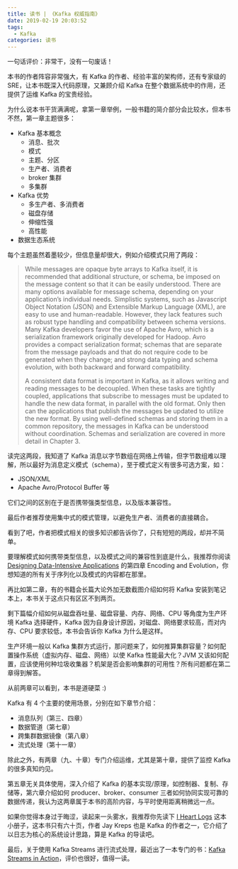 ```yaml
---
title: 读书 | 《Kafka 权威指南》
date: 2019-02-19 20:03:52
tags:
  - Kafka
categories: 读书
---
```


一句话评价：非常干，没有一句废话！

本书的作者阵容非常强大，有 Kafka 的作者、经验丰富的架构师，还有专家级的 SRE，让本书既深入代码原理，又兼顾介绍 Kafka 在整个数据系统中的作用，还提供了运维 Kafka 的宝贵经验。

为什么说本书干货满满呢，拿第一章举例，一般书籍的简介部分会比较水，但本书不然，第一章主题很多：

<!-- more -->

* Kafka 基本概念
  + 消息、批次
  + 模式
  + 主题、分区
  + 生产者、消费者
  + broker 集群
  + 多集群
* Kafka 优势
  + 多生产者、多消费者
  + 磁盘存储
  + 伸缩性强
  + 高性能
* 数据生态系统

每个主题虽然着墨较少，但信息量却很大，例如介绍模式只用了两段：

>While messages are opaque byte arrays to Kafka itself, it is recommended that additional structure, or schema, be imposed on the message content so that it can be easily understood. There are many options available for message schema, depending on your application’s individual needs. Simplistic systems, such as Javascript Object Notation (JSON) and Extensible Markup Language (XML), are easy to use and human-readable. However, they lack features such as robust type handling and compatibility between schema versions. Many Kafka developers favor the use of Apache Avro, which is a serialization framework originally developed for Hadoop. Avro provides a compact serialization format; schemas that are separate from the message payloads and that do not require code to be generated when they change; and strong data typing and schema evolution, with both backward and forward compatibility.
>
>A consistent data format is important in Kafka, as it allows writing and reading messages to be decoupled. When these tasks are tightly coupled, applications that subscribe to messages must be updated to handle the new data format, in parallel with the old format. Only then can the applications that publish the messages be updated to utilize the new format. By using well-defined schemas and storing them in a common repository, the messages in Kafka can be understood without coordination. Schemas and serialization are covered in more detail in Chapter 3.

读完这两段，我知道了 Kafka 消息以字节数组在网络上传输，但字节数组难以理解，所以最好为消息定义模式（schema），至于模式定义有很多可选方案，如：

* JSON/XML 
* Apache Avro/Protocol Buffer 等

它们之间的区别在于是否携带强类型信息，以及版本兼容性。

最后作者推荐使用集中式的模式管理，以避免生产者、消费者的直接耦合。

看到了吧，作者把模式相关的很多知识都告诉你了，只有短短的两段，却并不简单。

要理解模式如何携带类型信息，以及模式之间的兼容性到底是什么，我推荐你阅读 [Designing Data-Intensive Applications](https://book.douban.com/subject/26197294/) 的第四章 Encoding and Evolution，你想知道的所有关于序列化以及模式的内容都在那里。

再比如第二章，有的书籍会长篇大论外加无数截图介绍如何将 Kafka 安装到笔记本上，本书关于这点只有区区不到两页。

剩下篇幅介绍如何从磁盘吞吐量、磁盘容量、内存、网络、CPU 等角度为生产环境 Kafka 选择硬件，Kafka 因为自身设计原因，对磁盘、网络要求较高，而对内存、CPU 要求较低，本书会告诉你 Kafka 为什么是这样。

生产环境一般以 Kafka 集群方式运行，那问题来了，如何推算集群容量？如何配置操作系统（虚拟内存、磁盘、网络）以使 Kafka 性能最大化？JVM 又该如何配置，应该使用何种垃圾收集器？机架是否会影响集群的可用性？所有问题都在第二章得到解答。

从前两章可以看到，本书是道硬菜 :)

Kafka 有 4 个主要的使用场景，分别在如下章节介绍：

* 消息队列（第三、四章）
* 数据管道（第七章）
* 跨集群数据镜像（第八章）
* 流式处理（第十一章）

除此之外，有两章（九、十章）专门介绍运维，尤其是第十章，提供了监控 Kafka 的很多真知灼见。

第五章无关具体使用，深入介绍了 Kafka 的基本实现/原理，如控制器、复制、存储等，第六章介绍如何 producer、broker、consumer 三者如何协同实现可靠的数据传递，我认为这两章属于本书的高阶内容，与平时使用距离稍微远一点。

如果你觉得本身过于晦涩，读起来一头雾水，我推荐你先读下 [I Heart Logs](https://book.douban.com/subject/26107374/) 这本小册子，这本书只有六十页，作者 Jay Kreps 也是 Kafka 的作者之一，它介绍了以日志为核心的系统设计思路，算是 Kafka 的导读吧。

最后，关于使用 Kafka Streams 进行流式处理，最近出了一本专门的书：[Kafka Streams in Action](https://www.goodreads.com/book/show/34921247-kafka-streams-in-action)，评价也很好，值得一读。

